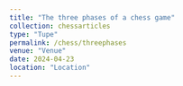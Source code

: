 ```yaml
---
title: "The three phases of a chess game"
collection: chessarticles
type: "Tupe"
permalink: /chess/threephases
venue: "Venue"
date: 2024-04-23
location: "Location"
---
```


